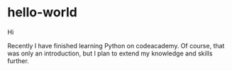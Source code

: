 # hello-world
Hi

Recently I have finished learning Python on codeacademy. Of course, that was only an introduction, but I plan to extend my knowledge and skills further.
